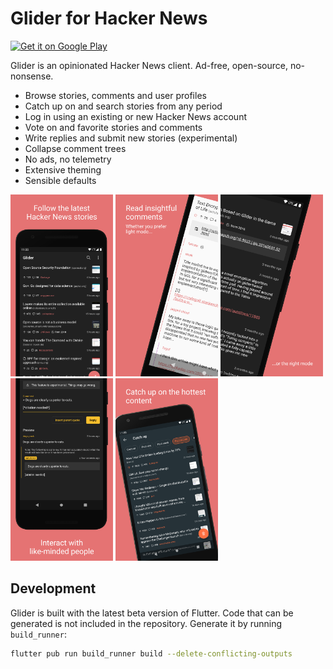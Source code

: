 # Glider for Hacker News

[![Get it on Google Play][play store badge]][play store]

Glider is an opinionated Hacker News client. Ad-free, open-source, no-nonsense.

- Browse stories, comments and user profiles
- Catch up on and search stories from any period
- Log in using an existing or new Hacker News account
- Vote on and favorite stories and comments
- Write replies and submit new stories (experimental)
- Collapse comment trees
- No ads, no telemetry
- Extensive theming
- Sensible defaults

<p>
  <img width="164px" src="./promotional/mockup-1.png">
  <img width="164px" src="./promotional/mockup-2.png">
  <img width="164px" src="./promotional/mockup-3.png">
  <img width="164px" src="./promotional/mockup-4.png">
  <img width="164px" src="./promotional/mockup-5.png">
</p>

## Development

Glider is built with the latest beta version of Flutter. Code that can be generated is not included in the repository. Generate it by running `build_runner`:

```sh
flutter pub run build_runner build --delete-conflicting-outputs
```

[play store]: https://play.google.com/store/apps/details?id=nl.viter.glider
[play store badge]: https://play.google.com/intl/en_us/badges/images/badge_new.png

